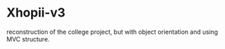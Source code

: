 # Xhopii-v3
reconstruction of the college project, but with object orientation and using MVC structure.
